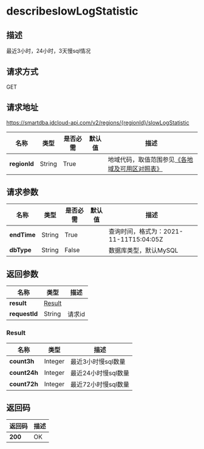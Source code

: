 # describeslowLogStatistic


## 描述
最近3小时，24小时，3天慢sql情况

## 请求方式
GET

## 请求地址
https://smartdba.jdcloud-api.com/v2/regions/{regionId}/slowLogStatistic

|名称|类型|是否必需|默认值|描述|
|---|---|---|---|---|
|**regionId**|String|True| |地域代码，取值范围参见[《各地域及可用区对照表》](../Enum-Definitions/Regions-AZ.md)|

## 请求参数
|名称|类型|是否必需|默认值|描述|
|---|---|---|---|---|
|**endTime**|String|True| |查询时间，格式为：2021-11-11T15:04:05Z|
|**dbType**|String|False| |数据库类型，默认MySQL|


## 返回参数
|名称|类型|描述|
|---|---|---|
|**result**|[Result](#result)| |
|**requestId**|String|请求id|

### <div id="Result">Result</div>
|名称|类型|描述|
|---|---|---|
|**count3h**|Integer|最近3小时慢sql数量|
|**count24h**|Integer|最近24小时慢sql数量|
|**count72h**|Integer|最近72小时慢sql数量|

## 返回码
|返回码|描述|
|---|---|
|**200**|OK|
